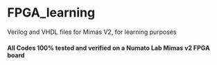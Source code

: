 # FPGA_learning
Verilog and VHDL files for Mimas V2, for learning purposes

#### All Codes 100% tested and verified on a Numato Lab Mimas v2 FPGA board
